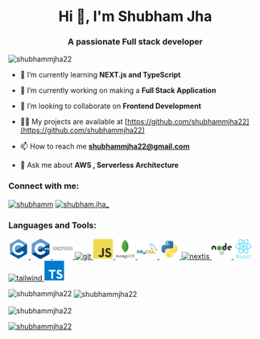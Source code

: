 <h1 align="center">Hi 👋, I'm Shubham Jha</h1>
<h3 align="center">A passionate Full stack developer</h3>


<p align="left"> <img src="https://komarev.com/ghpvc/?username=shubhammjha22&label=Profile%20views&color=0e75b6&style=flat" alt="shubhammjha22" /> </p>



- 🌱 I’m currently learning **NEXT.js and TypeScript**

- 🔭 I’m currently working on making a **Full Stack Application**

- 👯 I’m looking to collaborate on **Frontend Development**

- 👨‍💻 My projects are available at [https://github.com/shubhammjha22](https://github.com/shubhammjha22)

- 📫 How to reach me **shubhammjha22@gmail.com**

- 💬 Ask me about **AWS , Serverless Architecture**

 

<h3 align="left">Connect with me:</h3>
<p align="left">
<a href="https://www.linkedin.com/in/shubham-jha-516969208/" target="_blank"><img align="center" src="https://raw.githubusercontent.com/rahuldkjain/github-profile-readme-generator/master/src/images/icons/Social/linked-in-alt.svg" alt="shubhamm" height="30" width="40" /></a>
<a href="https://www.instagram.com/shubham.jha_/" target="_blank"><img align="center" src="https://raw.githubusercontent.com/rahuldkjain/github-profile-readme-generator/master/src/images/icons/Social/instagram.svg" alt="shubham.jha_" height="30" width="40" /></a>

</p>

<h3 align="left">Languages and Tools:</h3>
<p align="left"> 

<a href="https://www.cprogramming.com/" target="_blank" rel="noreferrer"> <img src="https://raw.githubusercontent.com/devicons/devicon/master/icons/c/c-original.svg" alt="c" width="40" height="40"/> </a> <a href="https://www.w3schools.com/cpp/" target="_blank" rel="noreferrer"> <img src="https://raw.githubusercontent.com/devicons/devicon/master/icons/cplusplus/cplusplus-original.svg" alt="cplusplus" width="40" height="40"/> </a>
<a href="https://expressjs.com" target="_blank" rel="noreferrer"> <img src="https://raw.githubusercontent.com/devicons/devicon/master/icons/express/express-original-wordmark.svg" alt="express" width="40" height="40"/> </a> <a href="https://git-scm.com/" target="_blank" rel="noreferrer"> <img src="https://www.vectorlogo.zone/logos/git-scm/git-scm-icon.svg" alt="git" width="40" height="40"/> </a> <a href="https://developer.mozilla.org/en-US/docs/Web/JavaScript" target="_blank" rel="noreferrer"> <img src="https://raw.githubusercontent.com/devicons/devicon/master/icons/javascript/javascript-original.svg" alt="javascript" width="40" height="40"/> </a>
<a href="https://www.mongodb.com/" target="_blank" rel="noreferrer"> <img src="https://raw.githubusercontent.com/devicons/devicon/master/icons/mongodb/mongodb-original-wordmark.svg" alt="mongodb" width="40" height="40"/> </a>  <a href="https://www.mysql.com/" target="_blank" rel="noreferrer"> 
  <img src="https://raw.githubusercontent.com/devicons/devicon/master/icons/mysql/mysql-original-wordmark.svg" alt="mysql" width="40" height="40"/>
</a> <a href="https://www.python.org" target="_blank" rel="noreferrer"> 
  <img src="https://raw.githubusercontent.com/devicons/devicon/master/icons/python/python-original.svg" alt="python" width="40" height="40"/>
</a>  <a href="https://nextjs.org/" target="_blank" rel="noreferrer"> <img src="https://cdn.worldvectorlogo.com/logos/nextjs-2.svg" alt="nextjs" width="40" height="40"/> </a>  <a href="https://nodejs.org" target="_blank" rel="noreferrer"> <img src="https://raw.githubusercontent.com/devicons/devicon/master/icons/nodejs/nodejs-original-wordmark.svg" alt="nodejs" width="40" height="40"/> </a> <a href="https://reactjs.org/" target="_blank" rel="noreferrer"> <img src="https://raw.githubusercontent.com/devicons/devicon/master/icons/react/react-original-wordmark.svg" alt="react" width="40" height="40"/> </a> <a href="https://tailwindcss.com/" target="_blank" rel="noreferrer"> <img src="https://www.vectorlogo.zone/logos/tailwindcss/tailwindcss-icon.svg" alt="tailwind" width="40" height="40"/> </a> <a href="https://www.typescriptlang.org/" target="_blank" rel="noreferrer"> <img src="https://raw.githubusercontent.com/devicons/devicon/master/icons/typescript/typescript-original.svg" alt="typescript" width="40" height="40"/> </a> </p>


<p><img align="left" src="https://github-readme-stats.vercel.app/api/top-langs?username=shubhammjha22&show_icons=true&locale=en&layout=compact" alt="shubhammjha22" /></p>

<p>&nbsp;<img align="center" src="https://github-readme-stats.vercel.app/api?username=shubhammjha22&show_icons=true&locale=en" alt="shubhammjha22" /></p>

<p><img align="center" src="https://github-readme-streak-stats.herokuapp.com/?user=shubhammjha22&" alt="shubhammjha22" /></p>


<p align="left"> <a href="https://github.com/ryo-ma/github-profile-trophy"><img src="https://github-profile-trophy.vercel.app/?username=shubhammjha22" alt="shubhammjha22" /></a> </p>

